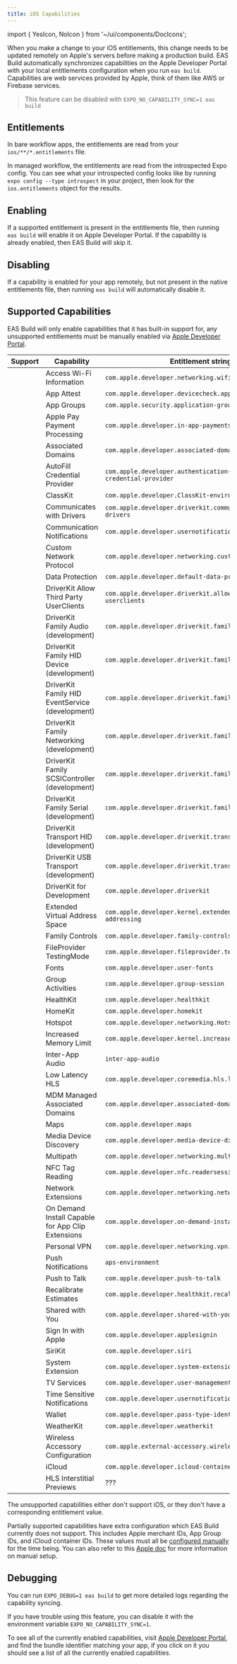 ```yaml
---
title: iOS Capabilities
---
```


import { YesIcon, NoIcon } from '~/ui/components/DocIcons';

When you make a change to your iOS entitlements, this change needs to be updated remotely on Apple's servers before making a production build. EAS Build automatically synchronizes capabilities on the Apple Developer Portal with your local entitlements configuration when you run `eas build`. Capabilities are web services provided by Apple, think of them like AWS or Firebase services.

> This feature can be disabled with `EXPO_NO_CAPABILITY_SYNC=1 eas build`

## Entitlements

In bare workflow apps, the entitlements are read from your `ios/**/*.entitlements` file.

In managed workflow, the entitlements are read from the introspected Expo config. You can see what your introspected config looks like by running `expo config --type introspect` in your project, then look for the `ios.entitlements` object for the results.

## Enabling

If a supported entitlement is present in the entitlements file, then running `eas build` will enable it on Apple Developer Portal. If the capability is already enabled, then EAS Build will skip it.

## Disabling

If a capability is enabled for your app remotely, but not present in the native entitlements file, then running `eas build` will automatically disable it.

## Supported Capabilities

EAS Build will only enable capabilities that it has built-in support for, any unsupported entitlements must be manually enabled via [Apple Developer Portal][apple-dev-portal].

| Support     | Capability                                        | Entitlement string                                                         |
| ----------- | ------------------------------------------------- | -------------------------------------------------------------------------- |
| <YesIcon /> | Access Wi-Fi Information                          | `com.apple.developer.networking.wifi-info`                                 |
| <YesIcon /> | App Attest                                        | `com.apple.developer.devicecheck.appattest-environment`                    |
| <YesIcon /> | App Groups                                        | `com.apple.security.application-groups`                                    |
| <YesIcon /> | Apple Pay Payment Processing                      | `com.apple.developer.in-app-payments`                                      |
| <YesIcon /> | Associated Domains                                | `com.apple.developer.associated-domains`                                   |
| <YesIcon /> | AutoFill Credential Provider                      | `com.apple.developer.authentication-services.autofill-credential-provider` |
| <YesIcon /> | ClassKit                                          | `com.apple.developer.ClassKit-environment`                                 |
| <YesIcon /> | Communicates with Drivers                         | `com.apple.developer.driverkit.communicates-with-drivers`                  |
| <YesIcon /> | Communication Notifications                       | `com.apple.developer.usernotifications.communication`                      |
| <YesIcon /> | Custom Network Protocol                           | `com.apple.developer.networking.custom-protocol`                           |
| <YesIcon /> | Data Protection                                   | `com.apple.developer.default-data-protection`                              |
| <YesIcon /> | DriverKit Allow Third Party UserClients           | `com.apple.developer.driverkit.allow-third-party-userclients`              |
| <YesIcon /> | DriverKit Family Audio (development)              | `com.apple.developer.driverkit.family.audio`                               |
| <YesIcon /> | DriverKit Family HID Device (development)         | `com.apple.developer.driverkit.family.hid.device`                          |
| <YesIcon /> | DriverKit Family HID EventService (development)   | `com.apple.developer.driverkit.family.hid.eventservice`                    |
| <YesIcon /> | DriverKit Family Networking (development)         | `com.apple.developer.driverkit.family.networking`                          |
| <YesIcon /> | DriverKit Family SCSIController (development)     | `com.apple.developer.driverkit.family.scsicontroller`                      |
| <YesIcon /> | DriverKit Family Serial (development)             | `com.apple.developer.driverkit.family.serial`                              |
| <YesIcon /> | DriverKit Transport HID (development)             | `com.apple.developer.driverkit.transport.hid`                              |
| <YesIcon /> | DriverKit USB Transport (development)             | `com.apple.developer.driverkit.transport.usb`                              |
| <YesIcon /> | DriverKit for Development                         | `com.apple.developer.driverkit`                                            |
| <YesIcon /> | Extended Virtual Address Space                    | `com.apple.developer.kernel.extended-virtual-addressing`                   |
| <YesIcon /> | Family Controls                                   | `com.apple.developer.family-controls`                                      |
| <YesIcon /> | FileProvider TestingMode                          | `com.apple.developer.fileprovider.testing-mode`                            |
| <YesIcon /> | Fonts                                             | `com.apple.developer.user-fonts`                                           |
| <YesIcon /> | Group Activities                                  | `com.apple.developer.group-session`                                        |
| <YesIcon /> | HealthKit                                         | `com.apple.developer.healthkit`                                            |
| <YesIcon /> | HomeKit                                           | `com.apple.developer.homekit`                                              |
| <YesIcon /> | Hotspot                                           | `com.apple.developer.networking.HotspotConfiguration`                      |
| <YesIcon /> | Increased Memory Limit                            | `com.apple.developer.kernel.increased-memory-limit`                        |
| <YesIcon /> | Inter-App Audio                                   | `inter-app-audio`                                                          |
| <YesIcon /> | Low Latency HLS                                   | `com.apple.developer.coremedia.hls.low-latency`                            |
| <YesIcon /> | MDM Managed Associated Domains                    | `com.apple.developer.associated-domains.mdm-managed`                       |
| <YesIcon /> | Maps                                              | `com.apple.developer.maps`                                                 |
| <YesIcon /> | Media Device Discovery                            | `com.apple.developer.media-device-discovery-extension`                     |
| <YesIcon /> | Multipath                                         | `com.apple.developer.networking.multipath`                                 |
| <YesIcon /> | NFC Tag Reading                                   | `com.apple.developer.nfc.readersession.formats`                            |
| <YesIcon /> | Network Extensions                                | `com.apple.developer.networking.networkextension`                          |
| <YesIcon /> | On Demand Install Capable for App Clip Extensions | `com.apple.developer.on-demand-install-capable`                            |
| <YesIcon /> | Personal VPN                                      | `com.apple.developer.networking.vpn.api`                                   |
| <YesIcon /> | Push Notifications                                | `aps-environment`                                                          |
| <YesIcon /> | Push to Talk                                      | `com.apple.developer.push-to-talk`                                         |
| <YesIcon /> | Recalibrate Estimates                             | `com.apple.developer.healthkit.recalibrate-estimates`                      |
| <YesIcon /> | Shared with You                                   | `com.apple.developer.shared-with-you`                                      |
| <YesIcon /> | Sign In with Apple                                | `com.apple.developer.applesignin`                                          |
| <YesIcon /> | SiriKit                                           | `com.apple.developer.siri`                                                 |
| <YesIcon /> | System Extension                                  | `com.apple.developer.system-extension.install`                             |
| <YesIcon /> | TV Services                                       | `com.apple.developer.user-management`                                      |
| <YesIcon /> | Time Sensitive Notifications                      | `com.apple.developer.usernotifications.time-sensitive`                     |
| <YesIcon /> | Wallet                                            | `com.apple.developer.pass-type-identifiers`                                |
| <YesIcon /> | WeatherKit                                        | `com.apple.developer.weatherkit`                                           |
| <YesIcon /> | Wireless Accessory Configuration                  | `com.apple.external-accessory.wireless-configuration`                      |
| <YesIcon /> | iCloud                                            | `com.apple.developer.icloud-container-identifiers`                         |
| <NoIcon />  | HLS Interstitial Previews                         | ???                                                                        |

The unsupported capabilities either don't support iOS, or they don't have a corresponding entitlement value.

Partially supported capabilities have extra configuration which EAS Build currently does not support. This includes Apple merchant IDs, App Group IDs, and iCloud container IDs. These values must all be [configured manually](https://expo.fyi/provisioning-profile-missing-capabilities) for the time being. You can also refer to this [Apple doc](https://developer.apple.com/documentation/xcode/adding-capabilities-to-your-app) for more information on manual setup.

## Debugging

You can run `EXPO_DEBUG=1 eas build` to get more detailed logs regarding the capability syncing.

If you have trouble using this feature, you can disable it with the environment variable `EXPO_NO_CAPABILITY_SYNC=1`.

To see all of the currently enabled capabilities, visit [Apple Developer Portal][apple-dev-portal], and find the bundle identifier matching your app, if you click on it you should see a list of all the currently enabled capabilities.

[apple-dev-portal]: https://developer.apple.com/account/resources/identifiers/list
